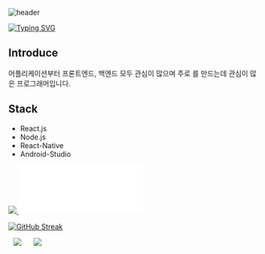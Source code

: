

<!--
**unbell501/unbell501** is a ✨ _special_ ✨ repository because its `README.md` (this file) appears on your GitHub profile.

Here are some ideas to get you started:

- 🔭 I’m currently working on ...
- 🌱 I’m currently learning ...
- 👯 I’m looking to collaborate on ...
- 🤔 I’m looking for help with ...
- 💬 Ask me about ...
- 📫 How to reach me: ...
- 😄 Pronouns: ...
- ⚡ Fun fact: ...
-->
![header](https://capsule-render.vercel.app/api?type=waving&color=gradient&height=120&animation=fadeIn&section=footer&text=👩🏻‍💻💻📚🤓📑&fontAlign=70)




[![Typing SVG](https://readme-typing-svg.herokuapp.com?font=Oswald&size=30&pause=1000&color=1E3B97&width=435&lines=🙌🏻Hello+World🙌🏻)](https://git.io/typing-svg)

## Introduce

어플리케이션부터 프론트엔드, 백엔드 모두 관심이 많으며 주로 를 만드는데 관심이 많은 프로그래머입니다. 

## Stack

- React.js
- Node.js
- React-Native
- Android-Studio




<a href="s">
  <img src="https://github-readme-stats.vercel.app/api?username=unbell501&theme=tokyonight&show_icons=true" width="42%" />
</a>

<img src="https://raw.githubusercontent.com/dkssud8150/github-stats-transparent/output/generated/languages.svg" width="49.2%" />



[![GitHub Streak](https://github-readme-streak-stats.herokuapp.com/?user=dkssud8150&theme=tokyonight)](https://git.io/streak-stats)



<div>
    <img 
        src="https://hits.seeyoufarm.com/api/count/incr/badge.svg?url=https%3A%2F%2Fgithub.com%2FAlpoxDev"
        style="height : auto; margin-left : 10px; margin-right : 10px;"/>
    <img 
        src="https://img.shields.io/github/followers/AlpoxDev?label=AlpoxDev%20Followers&style=social"
        style="height : auto; margin-left : 10px; margin-right : 10px;"/>
</div>


